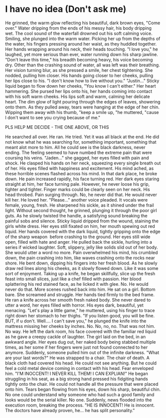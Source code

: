 # I have no idea (Don't ask me)
He grinned, the warm glow reflecting his beautiful, dark brown eyes, "Come over." 
Water dripping from the ends of his messy hair, his body dripping wet. The cool sound of the waterfall drowned out his soft calming voice. 
Smiling, she plunged into the warm water. Picking her up from the depths of the water, his fingers pressing around her waist, as they huddled together. Her hands wrapping around his neck, their heads touching. 
"I love you," he laughed, yet more serious than ever, water running down his sharp jawline. 
"Don't leave this time," his breadth becoming heavy, his voice becoming dry. Other than the crashing sound of water, all was left was their breathing. Her vision turning blur, as she pressed a smile, her chest tightening. She nodded, pulling him closer. 
His hands going closer to her cheeks, pulling her lips close to his. "I don't know how to live without you." 
"Justin..." Sticky liquid began to flow down her cheeks, "You know I can't either." Her heart hammering. She pursed her lips onto his, her hands coming into contact with his soft warm cheeks. 
His lips soft and warm, calming her delicate heart. The dim glow of light pouring through the edges of leaves, showering onto them. As they pulled away, tears were hanging at the edge of her chin. Wipping them away with his thumb, "keep a smile up, "he muttered, "cause I don't want to see you crying because of me."


PLS HELP ME DECIDE - THE ONE ABOVE, OR THIS

He searched all over. 
He ran. He tried. 
Yet it was all black at the end. 
He did not know what he was searching for, something important, something that meant alot more to him. 
All he could see is the black darkness, never ending. 
The feeling seemed to have numbed the extreme pain that were coursing his veins. 
"Jaden..." she gagged, her eyes filled with pain and shock. He clasped his hands on her neck, squeezing every single breath out of her. His eyes filled with happiness and excitement. 
His mind ached, as these horrible scenes flashed across his mind. In that dark place, he broke down. He pain increased rapidly, his face turning red. 
Her dark eyes staring straight at him, her face turning pale. However, he never loose his grip, tighter and tighter. Finger marks could be clearly seen on her neck. 
His head throbed. Pain surging through. 
No, he never did that. 
He would never kill her. 
He loved her. 
"Please..." another voice pleaded. It vocals were female, young, fresh. He sharpened his sickle, as it shined under the frail light. Without second thought, he grinned, plunging it through the poor girl guts. As he slowly twisted the handle, a satisfying sound breaking the painful sobs and silence. Sticky liquid dripped from the wound, staining the girls white dress. Her eyes still fixated on him, her mouth spewing out red liquid. Her hands covered with the dark liquid, tightly gripping onto the edge of the sharp weapon  before crashing to the ground. 
Her eyes still wide open, filled with hate and anger. 
He pulled back the sickle, hurling into a series if wicked laughter. Soft, slippery, jelly like solids slid out of her body. She would utter a word no more. Pain overwhelmed his mind, his crumbled down, the pain crashing into him, like waves crashing onto the rocks near shore. He bent down, dipping his fingers into her fresh blood. As he slowly draw red lines along his cheeks, as it slowly flowed down. 
Like it was some sort of enjoyment.
Taking up a knife, he began skillfully, slice up the fresh feast into small slices, just like a chef filled with passion. Her blood splattering his red stained face, as he licked it with glee. 
No. 
He would never do that. 
More scenes rushed back into him. 
He sat on a girl. Bottom bare. She screamed and struggle. Her hands tied firmly to the bed frame. He ran a knife across her smooth fresh naked body. She never dared to utter a word, her eyes filled with horror. His eyes dark, beautiful, yet menacing. 
"Let's play a little game," he muttered, using his finger to trace right down her stomach to her thighs. "If you listen good, you will be fine. BUT, if u don't. Well.... I can't save you," he plunged the knife into the mattress missing her cheeks by inches. 
No. No, no, no. 
That was not him. 
No way. 
He left the dark room, his face covered with the familiar red liquid as he gave a creepy cackle of laughter. 
The girl laid on the bed, in an awkward angle. Her eyes dug out, her naked body being stabbed multiple times, as her some if her fingers were just not found connected to her anymore. 
Suddenly, someone pulled him out of the infinite darkness. 
"What are your last words?" 
He was strapped to a chair. The chair of death. 
A black cloth had covered his head. 
He could not see anything. But he could feel a cold metal device coming in contact with his head. 
Fear enveloped him. 
"I'M INOCCENT! I NEVER KILL THEM! I CAN EXPLIAN!" He began struggling in his seat, as a big strong hand pressed his fidgiting hands tightly onto the chair. He could not handle all the pressure that were placed onto him. Tears began flowing from his eyes, down his sharp, beautiful chin. No one could understand why someone who had such a good family and looks would be the serial killer. No one. Suddenly, news flooded into the execution room, breaking the process. "HE IS INNOCENT! He is innocent. The doctors have already proven, he... he has split personality."
